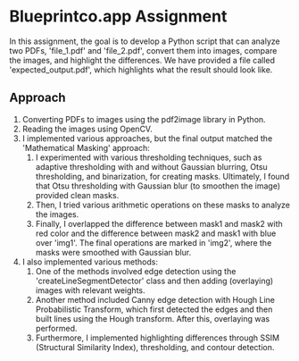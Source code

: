 # Blueprintco.app Assignment

In this assignment, the goal is to develop a Python script that can analyze two PDFs, 'file_1.pdf' and 'file_2.pdf', convert them into images, compare the images, and highlight the differences. We have provided a file called 'expected_output.pdf', which highlights what the result should look like.

## Approach
1. Converting PDFs to images using the pdf2image library in Python.
2. Reading the images using OpenCV.
3. I implemented various approaches, but the final output matched the 'Mathematical Masking' approach:
    1. I experimented with various thresholding techniques, such as adaptive thresholding with and without Gaussian blurring, Otsu thresholding, and binarization, for creating masks. Ultimately, I found that Otsu thresholding with Gaussian blur (to smoothen the image) provided clean masks.
    2. Then, I tried various arithmetic operations on these masks to analyze the images.
    3. Finally, I overlapped the difference between mask1 and mask2 with red color and the difference between mask2 and mask1 with blue over 'img1'. The final operations are marked in 'img2', where the masks were smoothed with Gaussian blur.
4. I also implemented various methods:
    1. One of the methods involved edge detection using the 'createLineSegmentDetector' class and then adding (overlaying) images with relevant weights.
    2. Another method included Canny edge detection with Hough Line Probabilistic Transform, which first detected the edges and then built lines using the Hough transform. After this, overlaying was performed.
    3. Furthermore, I implemented highlighting differences through SSIM (Structural Similarity Index), thresholding, and contour detection.
